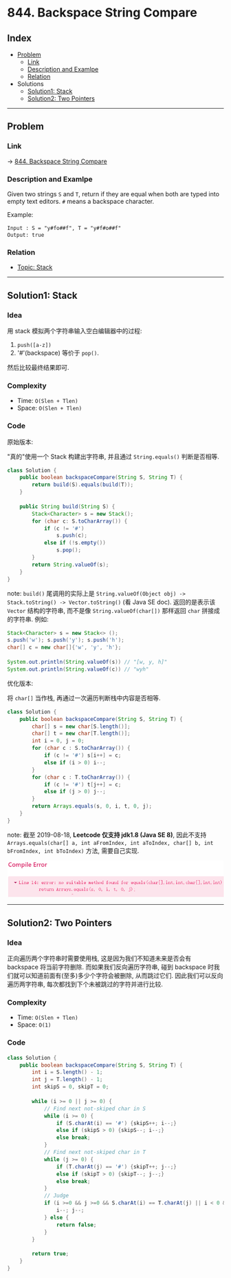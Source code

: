 # 844. Backspace String Compare

## Index

- [Problem](#problem)
  - [Link](#Link)
  - [Description and Examlpe](#description-and-examlpe)
  - [Relation](#relation)
- Solutions
  - [Solution1: Stack](#solution1-stack)
  - [Solution2: Two Pointers](#solution2-two-pointers)

----

## Problem

### Link

-> [844. Backspace String Compare][1]

### Description and Examlpe

Given two strings `S` and `T`, return if they are equal when both are typed into empty text editors. `#` means a backspace character.

Example:

```nohighlight
Input : S = "y#fo##f", T = "y#f#o##f"
Output: true
```

### Relation

- [Topic: Stack][2]

----

## Solution1: Stack

### Idea

用 stack 模拟两个字符串输入空白编辑器中的过程:

1. `push([a-z])`
2. '#'(backspace) 等价于 `pop()`.

然后比较最终结果即可.

### Complexity

- Time: `O(Slen + Tlen)`
- Space: `O(Slen + Tlen)`

### Code

原始版本:

"真的"使用一个 Stack 构建出字符串, 并且通过 `String.equals()` 判断是否相等.

```java
class Solution {
    public boolean backspaceCompare(String S, String T) {
        return build(S).equals(build(T));
    }

    public String build(String S) {
        Stack<Character> s = new Stack();
        for (char c: S.toCharArray()) {
            if (c != '#')
                s.push(c);
            else if (!s.empty())
                s.pop();
        }
        return String.valueOf(s);
    }
}
```

note: `build()` 尾调用的实际上是 `String.valueOf(Object obj) -> Stack.toString() -> Vector.toString()` (看 Java SE doc). 返回的是表示该 `Vector` 结构的字符串, 而不是像 `String.valueOf(char[])` 那样返回 `char` 拼接成的字符串. 例如:

```java
Stack<Character> s = new Stack<> ();
s.push('w'); s.push('y'); s.push('h');
char[] c = new char[]{'w', 'y', 'h'};

System.out.println(String.valueOf(s)) // "[w, y, h]"
System.out.println(String.valueOf(c)) // "wyh"
```

优化版本:

将 `char[]` 当作栈, 再通过一次遍历判断栈中内容是否相等.

```java
class Solution {
    public boolean backspaceCompare(String S, String T) {
        char[] s = new char[S.length()];
        char[] t = new char[T.length()];
        int i = 0, j = 0;
        for (char c : S.toCharArray()) {
            if (c != '#') s[i++] = c;
            else if (i > 0) i--;
        }
        for (char c : T.toCharArray()) {
            if (c != '#') t[j++] = c;
            else if (j > 0) j--;
        }
        return Arrays.equals(s, 0, i, t, 0, j);
    }
}
```

note: 截至 2019-08-18, **Leetcode 仅支持 jdk1.8 (Java SE 8)**, 因此不支持 `Arrays.equals​(char[] a, int aFromIndex, int aToIndex, char[] b, int bFromIndex, int bToIndex)` 方法, 需要自己实现.

![844.figure1.png][3]

----

## Solution2: Two Pointers

### Idea

正向遍历两个字符串时需要使用栈, 这是因为我们不知道未来是否会有 backspace 将当前字符删除. 而如果我们反向遍历字符串, 碰到 backspace 时我们就可以知道前面有(至多)多少个字符会被删除, 从而跳过它们. 因此我们可以反向遍历两字符串, 每次都找到下个未被跳过的字符并进行比较.

### Complexity

- Time: `O(Slen + Tlen)`
- Space: `O(1)`

### Code

```java
class Solution {
    public boolean backspaceCompare(String S, String T) {
        int i = S.length() - 1;
        int j = T.length() - 1;
        int skipS = 0, skipT = 0;

        while (i >= 0 || j >= 0) {
            // Find next not-skiped char in S
            while (i >= 0) {
                if (S.charAt(i) == '#') {skipS++; i--;}
                else if (skipS > 0) {skipS--; i--;}
                else break;
            }
            // Find next not-skiped char in T
            while (j >= 0) {
                if (T.charAt(j) == '#') {skipT++; j--;}
                else if (skipT > 0) {skipT--; j--;}
                else break;
            }
            // Judge
            if (i >=0 && j >=0 && S.charAt(i) == T.charAt(j) || i < 0 && j < 0) {
                i--; j--;
            } else {
                return false;
            }
        }

        return true;
    }
}
```

[1]: https://leetcode.com/problems/backspace-string-compare/
[2]: ../topics/stack.md
[3]: ./images/844.figure1.png
